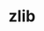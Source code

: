 ---
title: "zlib"
layout: cache
categories: [package, develop-2023-06-11]
meta: {"versions": ["1.2.13", "1.2.8"], "compilers": ["clang@=14.0.0", "gcc@=10.4.0", "gcc@=11.1.0", "gcc@=11.3.0", "gcc@=12.1.0", "gcc@=7.3.1", "gcc@=7.5.0", "oneapi@=2023.1.0"], "oss": ["amzn2", "ubuntu18.04", "ubuntu20.04", "ubuntu22.04"], "platforms": ["linux"], "targets": ["aarch64", "neoverse_n1", "ppc64le", "x86_64", "x86_64_v3"], "stacks": ["aws-ahug", "aws-ahug-aarch64", "aws-isc", "aws-isc-aarch64", "aws-pcluster-icelake", "aws-pcluster-neoverse_n1", "aws-pcluster-neoverse_v1", "aws-pcluster-skylake", "build_systems", "data-vis-sdk", "e4s", "e4s-oneapi", "e4s-power", "gpu-tests", "ml-linux-x86_64-cpu", "ml-linux-x86_64-cuda", "ml-linux-x86_64-rocm", "radiuss", "radiuss-aws", "radiuss-aws-aarch64", "root", "tutorial"], "num_specs": 14, "num_specs_by_stack": {"aws-pcluster-neoverse_n1": 1, "aws-isc-aarch64": 2, "radiuss-aws-aarch64": 2, "root": 14, "aws-ahug-aarch64": 2, "aws-pcluster-neoverse_v1": 1, "data-vis-sdk": 1, "e4s": 1, "gpu-tests": 1, "e4s-oneapi": 1, "tutorial": 7, "ml-linux-x86_64-rocm": 1, "ml-linux-x86_64-cpu": 1, "ml-linux-x86_64-cuda": 1, "build_systems": 1, "radiuss": 1, "e4s-power": 1, "aws-pcluster-icelake": 1, "aws-ahug": 1, "radiuss-aws": 1, "aws-pcluster-skylake": 1, "aws-isc": 1}}
spec_details: [{"hash": "aaymraqzycz6etcyat272aw4227bheol", "compiler": "gcc@=7.3.1", "versions": ["1.2.13"], "os": "amzn2", "platform": "linux", "target": "aarch64", "variants": ["build_system=makefile", "+optimize", "+pic", "+shared"], "stacks": ["aws-pcluster-neoverse_n1", "aws-isc-aarch64", "radiuss-aws-aarch64", "root", "aws-ahug-aarch64", "aws-pcluster-neoverse_v1"], "size": "-", "tarball": "https://binaries.spack.io/develop-2023-06-11/build_cache/linux-amzn2-aarch64/gcc-7.3.1/zlib-1.2.13/linux-amzn2-aarch64-gcc-7.3.1-zlib-1.2.13-aaymraqzycz6etcyat272aw4227bheol.spack"}, {"hash": "aghch2ny4o2vzcc674gmvscnuayvmwot", "compiler": "gcc@=11.1.0", "versions": ["1.2.13"], "os": "ubuntu20.04", "platform": "linux", "target": "x86_64_v3", "variants": ["build_system=makefile", "+optimize", "+pic", "+shared"], "stacks": ["data-vis-sdk", "root", "e4s", "gpu-tests"], "size": "-", "tarball": "https://binaries.spack.io/develop-2023-06-11/build_cache/linux-ubuntu20.04-x86_64_v3/gcc-11.1.0/zlib-1.2.13/linux-ubuntu20.04-x86_64_v3-gcc-11.1.0-zlib-1.2.13-aghch2ny4o2vzcc674gmvscnuayvmwot.spack"}, {"hash": "6usxktmo3kiizkhh7c6u3z4yyxjl7qny", "compiler": "oneapi@=2023.1.0", "versions": ["1.2.13"], "os": "ubuntu20.04", "platform": "linux", "target": "x86_64", "variants": ["build_system=makefile", "+optimize", "+pic", "+shared"], "stacks": ["root", "e4s-oneapi"], "size": "-", "tarball": "https://binaries.spack.io/develop-2023-06-11/build_cache/linux-ubuntu20.04-x86_64/oneapi-2023.1.0/zlib-1.2.13/linux-ubuntu20.04-x86_64-oneapi-2023.1.0-zlib-1.2.13-6usxktmo3kiizkhh7c6u3z4yyxjl7qny.spack"}, {"hash": "mntflxrgekkm5lbpbl5r66lh2ieted4y", "compiler": "gcc@=11.3.0", "versions": ["1.2.13"], "os": "ubuntu22.04", "platform": "linux", "target": "x86_64_v3", "variants": ["build_system=makefile", "+optimize", "+pic", "+shared"], "stacks": ["tutorial", "ml-linux-x86_64-rocm", "ml-linux-x86_64-cpu", "root", "ml-linux-x86_64-cuda"], "size": "-", "tarball": "https://binaries.spack.io/develop-2023-06-11/build_cache/linux-ubuntu22.04-x86_64_v3/gcc-11.3.0/zlib-1.2.13/linux-ubuntu22.04-x86_64_v3-gcc-11.3.0-zlib-1.2.13-mntflxrgekkm5lbpbl5r66lh2ieted4y.spack"}, {"hash": "snx642lpdmtuynkqmswlowx4cetxc5m5", "compiler": "gcc@=7.5.0", "versions": ["1.2.13"], "os": "ubuntu18.04", "platform": "linux", "target": "x86_64_v3", "variants": ["build_system=makefile", "+optimize", "+pic", "+shared"], "stacks": ["root", "build_systems", "radiuss"], "size": "-", "tarball": "https://binaries.spack.io/develop-2023-06-11/build_cache/linux-ubuntu18.04-x86_64_v3/gcc-7.5.0/zlib-1.2.13/linux-ubuntu18.04-x86_64_v3-gcc-7.5.0-zlib-1.2.13-snx642lpdmtuynkqmswlowx4cetxc5m5.spack"}, {"hash": "fdn5e3btlr3n5shes6qftekdwevuoidw", "compiler": "gcc@=11.1.0", "versions": ["1.2.13"], "os": "ubuntu20.04", "platform": "linux", "target": "ppc64le", "variants": ["build_system=makefile", "+optimize", "+pic", "+shared"], "stacks": ["root", "e4s-power"], "size": "-", "tarball": "https://binaries.spack.io/develop-2023-06-11/build_cache/linux-ubuntu20.04-ppc64le/gcc-11.1.0/zlib-1.2.13/linux-ubuntu20.04-ppc64le-gcc-11.1.0-zlib-1.2.13-fdn5e3btlr3n5shes6qftekdwevuoidw.spack"}, {"hash": "o2l4strdnupwrec6ma7hvfp6b4kq4etx", "compiler": "gcc@=7.3.1", "versions": ["1.2.13"], "os": "amzn2", "platform": "linux", "target": "neoverse_n1", "variants": ["build_system=makefile", "+optimize", "+pic", "+shared"], "stacks": ["root", "aws-ahug-aarch64", "aws-isc-aarch64", "radiuss-aws-aarch64"], "size": "-", "tarball": "https://binaries.spack.io/develop-2023-06-11/build_cache/linux-amzn2-neoverse_n1/gcc-7.3.1/zlib-1.2.13/linux-amzn2-neoverse_n1-gcc-7.3.1-zlib-1.2.13-o2l4strdnupwrec6ma7hvfp6b4kq4etx.spack"}, {"hash": "mloz5oz3nswhc6leklvkvxf42vmh7ipr", "compiler": "gcc@=7.3.1", "versions": ["1.2.13"], "os": "amzn2", "platform": "linux", "target": "x86_64_v3", "variants": ["build_system=makefile", "+optimize", "+pic", "+shared"], "stacks": ["aws-pcluster-icelake", "aws-ahug", "root", "radiuss-aws", "aws-pcluster-skylake", "aws-isc"], "size": "-", "tarball": "https://binaries.spack.io/develop-2023-06-11/build_cache/linux-amzn2-x86_64_v3/gcc-7.3.1/zlib-1.2.13/linux-amzn2-x86_64_v3-gcc-7.3.1-zlib-1.2.13-mloz5oz3nswhc6leklvkvxf42vmh7ipr.spack"}, {"hash": "oboyaa5tbvn2cmygvmcu6g3pryxxghhu", "compiler": "gcc@=12.1.0", "versions": ["1.2.13"], "os": "ubuntu22.04", "platform": "linux", "target": "x86_64_v3", "variants": ["build_system=makefile", "+optimize", "+pic", "+shared"], "stacks": ["root", "tutorial"], "size": "-", "tarball": "https://binaries.spack.io/develop-2023-06-11/build_cache/linux-ubuntu22.04-x86_64_v3/gcc-12.1.0/zlib-1.2.13/linux-ubuntu22.04-x86_64_v3-gcc-12.1.0-zlib-1.2.13-oboyaa5tbvn2cmygvmcu6g3pryxxghhu.spack"}, {"hash": "taaildn6uyg2pxniodxhcs234ijnmzk3", "compiler": "gcc@=11.3.0", "versions": ["1.2.8"], "os": "ubuntu22.04", "platform": "linux", "target": "x86_64_v3", "variants": ["build_system=makefile", "+optimize", "+pic", "+shared"], "stacks": ["root", "tutorial"], "size": "-", "tarball": "https://binaries.spack.io/develop-2023-06-11/build_cache/linux-ubuntu22.04-x86_64_v3/gcc-11.3.0/zlib-1.2.8/linux-ubuntu22.04-x86_64_v3-gcc-11.3.0-zlib-1.2.8-taaildn6uyg2pxniodxhcs234ijnmzk3.spack"}, {"hash": "5dydni4yxfdmqt7dp7h5oheayy4oanaz", "compiler": "clang@=14.0.0", "versions": ["1.2.8"], "os": "ubuntu22.04", "platform": "linux", "target": "x86_64_v3", "variants": ["build_system=makefile", "+optimize", "+pic", "+shared"], "stacks": ["root", "tutorial"], "size": "-", "tarball": "https://binaries.spack.io/develop-2023-06-11/build_cache/linux-ubuntu22.04-x86_64_v3/clang-14.0.0/zlib-1.2.8/linux-ubuntu22.04-x86_64_v3-clang-14.0.0-zlib-1.2.8-5dydni4yxfdmqt7dp7h5oheayy4oanaz.spack"}, {"hash": "iswfldxa6vk6wnomcasfi57ynhpr5dxg", "compiler": "gcc@=11.3.0", "versions": ["1.2.8"], "os": "ubuntu22.04", "platform": "linux", "target": "x86_64_v3", "variants": ["build_system=makefile", "+optimize", "+pic", "+shared"], "stacks": ["root", "tutorial"], "size": "-", "tarball": "https://binaries.spack.io/develop-2023-06-11/build_cache/linux-ubuntu22.04-x86_64_v3/gcc-11.3.0/zlib-1.2.8/linux-ubuntu22.04-x86_64_v3-gcc-11.3.0-zlib-1.2.8-iswfldxa6vk6wnomcasfi57ynhpr5dxg.spack"}, {"hash": "ozrll2gkjz7mzihqruo4j2bquyrnwzn7", "compiler": "gcc@=10.4.0", "versions": ["1.2.13"], "os": "ubuntu22.04", "platform": "linux", "target": "x86_64_v3", "variants": ["build_system=makefile", "+optimize", "+pic", "+shared"], "stacks": ["root", "tutorial"], "size": "-", "tarball": "https://binaries.spack.io/develop-2023-06-11/build_cache/linux-ubuntu22.04-x86_64_v3/gcc-10.4.0/zlib-1.2.13/linux-ubuntu22.04-x86_64_v3-gcc-10.4.0-zlib-1.2.13-ozrll2gkjz7mzihqruo4j2bquyrnwzn7.spack"}, {"hash": "gephbceg3rl2e77o46xyzlk5e4kd3gt3", "compiler": "clang@=14.0.0", "versions": ["1.2.13"], "os": "ubuntu22.04", "platform": "linux", "target": "x86_64_v3", "variants": ["build_system=makefile", "+optimize", "+pic", "+shared"], "stacks": ["root", "tutorial"], "size": "-", "tarball": "https://binaries.spack.io/develop-2023-06-11/build_cache/linux-ubuntu22.04-x86_64_v3/clang-14.0.0/zlib-1.2.13/linux-ubuntu22.04-x86_64_v3-clang-14.0.0-zlib-1.2.13-gephbceg3rl2e77o46xyzlk5e4kd3gt3.spack"}]
---